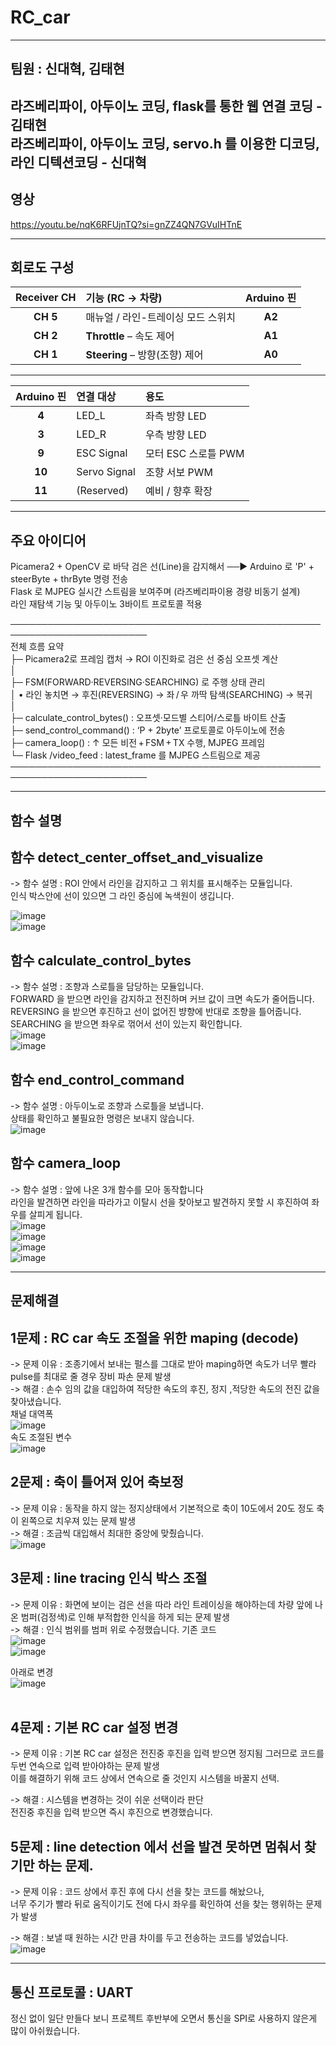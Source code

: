 # RC_car

-----------------------------------------
팀원 : 신대혁, 김태현
-
라즈베리파이, 아두이노 코딩, flask를 통한 웹 연결 코딩 - 김태현 <br>
라즈베리파이, 아두이노 코딩, servo.h 를 이용한 디코딩, 라인 디텍션코딩 - 신대혁 <br>
-----------------------------------------
영상
-
https://youtu.be/nqK6RFUjnTQ?si=gnZZ4QN7GVuIHTnE <br>

 ----------------------------------------
회로도 구성
-
 
| Receiver CH | 기능 (RC -> 차량)            | Arduino 핀 |
| :---------: | :----------------------- | :-------: |
|   **CH 5**  | 매뉴얼 / 라인-트레이싱 모드 스위치     |   **A2**  |
|   **CH 2**  | **Throttle** – 속도 제어     |   **A1**  |
|   **CH 1**  | **Steering** – 방향(조향) 제어 |   **A0**  |

-----------------------------------------

| Arduino 핀 | 연결 대상        | 용도                                  |
| :-------: | :----------- | :---------------------------------- |
|   **4**   | LED\_L       | 좌측 방향 LED                           |
|   **3**   | LED\_R       | 우측 방향 LED |
|   **9**   | ESC Signal   | 모터 ESC 스로틀 PWM                      | 
|   **10**  | Servo Signal | 조향 서보 PWM                           |
|   **11**  | (Reserved)   | 예비 / 향후 확장                          |

-------------------------------------------
주요 아이디어
-

Picamera2 + OpenCV 로 바닥 검은 선(Line)을 감지해서 ──▶   Arduino 로 'P' + steerByte + thrByte 명령 전송 <br>
Flask 로 MJPEG 실시간 스트림을 보여주며 (라즈베리파이용 경량 비동기 설계) <br>
라인 재탐색 기능 및 아두이노 3바이트 프로토콜 적용 <br>

 ──────────────────────────────────────────────────────────────────────── <br>
   전체 흐름 요약                                                              <br>
   ├─ Picamera2로 프레임 캡처 → ROI 이진화로 검은 선 중심 오프셋 계산           <br>
   │                                                                           <br>
   ├─ FSM(FORWARD·REVERSING·SEARCHING) 로 주행 상태 관리                       <br>
   │   • 라인 놓치면 → 후진(REVERSING) → 좌 / 우 까딱 탐색(SEARCHING) → 복귀    <br>
   │                                                                           <br>
   ├─ calculate_control_bytes()   : 오프셋·모드별 스티어/스로틀 바이트 산출     <br>
   ├─ send_control_command()      : ‘P + 2byte’ 프로토콜로 아두이노에 전송      <br>
   ├─ camera_loop()               : ↑ 모든 비전 + FSM + TX 수행, MJPEG 프레임   <br>
   └─ Flask /video_feed           : latest_frame 를 MJPEG 스트림으로 제공       <br>
 ──────────────────────────────────────────────────────────────────────── <br>

-------------------------------------------
함수 설명
-
함수 detect_center_offset_and_visualize <br>
-
-> 함수 설명 : ROI 안에서 라인을 감지하고 그 위치를 표시해주는 모듈입니다. <br>
              인식 박스안에 선이 있으면 그 라인 중심에 녹색원이 생깁니다.  <br>

![image](https://github.com/user-attachments/assets/2d61f13a-8bc2-4d88-8646-d132521526ea) <br>
![image](https://github.com/user-attachments/assets/2b647b36-6feb-4b2d-b641-827eaac6ec34) <br>

함수 calculate_control_bytes <br>
-
-> 함수 설명 : 조향과 스로틀을 담당하는 모듈입니다. <br>
               FORWARD 을 받으면 라인을 감지하고 전진하며 커브 값이 크면 속도가 줄어듭니다.<br>
               REVERSING 을 받으면 후진하고 선이 없어진 뱡향에 반대로 조향을 틀어줍니다. <br>
               SEARCHING 을 받으면 좌우로 꺾어서 선이 있는지 확인합니다. <br>
![image](https://github.com/user-attachments/assets/fa7df671-9ea8-4aff-9827-024e1d1a0f8b) <br>
![image](https://github.com/user-attachments/assets/52d9155f-297d-4511-b399-48bca58bc4c2) <br>


함수 end_control_command <br>
-
-> 함수 설명 : 아두이노로 조향과 스로틀을 보냅니다. <br>
               상태를 확인하고 불필요한 명령은 보내지 않습니다. <br>
![image](https://github.com/user-attachments/assets/ab8d41da-95e4-4af5-a19b-2505981f54f1) <br>

함수 camera_loop <br>
-
-> 함수 설명 : 앞에 나온 3개 함수를 모아 동작합니다 <br>
               라인을 발견하면 라인을 따라가고 이탈시 선을 찾아보고 발견하지 못할 시 후진하여 좌우를 살피게 됩니다. <br>
![image](https://github.com/user-attachments/assets/a944bbfa-5a9c-45cd-94c2-5421e7ec94c2) <br>
![image](https://github.com/user-attachments/assets/3e519c94-6751-4f5b-8d5a-6b66da54939b) <br>
![image](https://github.com/user-attachments/assets/6d4324ad-d2a8-45a3-a8f6-d08795c05d31) <br>
![image](https://github.com/user-attachments/assets/6a18fa99-ccff-4501-b8ee-74ea95b651fa) <br>

-------------------------------------------
문제해결
-

1문제 : RC car 속도 조절을 위한 maping (decode) <br>
-
-> 문제 이유 : 조종기에서 보내는 펄스를 그대로 받아 maping하면
              속도가 너무 빨라 pulse를 최대로 줄 경우 장비 파손 문제 발생 <br>
-> 해결 : 손수 임의 값을 대입하여 적당한 속도의 후진, 정지 ,적당한 속도의 전진 값을 찾아냈습니다. <br>
채널 대역폭 <br>
![image](https://github.com/user-attachments/assets/351ae541-a1d7-4aa3-a436-8c96093bbac9) <br>
속도 조절된 변수 <br>
![image](https://github.com/user-attachments/assets/946b2274-42a0-4090-ad39-9b144ba558ac) <br>

2문제 : 축이 틀어져 있어 축보정 <br>
-
-> 문제 이유 : 동작을 하지 않는 정지상태에서 기본적으로 축이 10도에서 20도 정도 축이 왼쪽으로 치우져 있는 문제 발생 <br>
-> 해결 : 조금씩 대입해서 최대한 중앙에 맞췄습니다. <br>
![image](https://github.com/user-attachments/assets/2e324b3c-b71b-4142-bc26-89349da05405)<br>


3문제 : line tracing 인식 박스 조절 <br>
-
-> 문제 이유 : 화면에 보이는 검은 선을 따라 라인 트레이싱을 해야하는데
             차량 앞에 나온 범퍼(검정색)로 인해 부적합한 인식을 하게 되는 문제 발생 <br>
-> 해결 : 인식 범위를 범퍼 위로 수정했습니다.
기존 코드 <br>
![image](https://github.com/user-attachments/assets/31e8441e-d1d3-4768-9182-f7a294634a7a) <br>
![image](https://github.com/user-attachments/assets/597e1981-e031-4db1-a981-261950807e33) <br>

아래로 변경 <br>
![image](https://github.com/user-attachments/assets/45004ddd-bf83-472b-8c6c-9f856eba87c0)<br>
 <br>

4문제 : 기본 RC car 설정 변경 <br>
-
-> 문제 이유 : 기본 RC car 설정은 전진중 후진을 입력 받으면 정지됨 그러므로 코드를 두번 연속으로 입력 받아야하는 문제 발생 <br>
               이를 해결하기 위해 코드 상에서 연속으로 줄 것인지 시스템을 바꿀지 선택. <br>

-> 해결 : 시스템을 변경하는 것이 쉬운 선택이라 판단 <br>
          전진중 후진을 입력 받으면 즉시 후진으로 변경했습니다. <br>

5문제 : line detection 에서 선을 발견 못하면 멈춰서 찾기만 하는 문제. <br>
-
-> 문제 이유 : 코드 상에서 후진 후에 다시 선을 찾는 코드를 해놨으나, <br>
               너무 주기가 빨라 뒤로 움직이기도 전에 다시 좌우를 확인하여 선을 찾는 행위하는 문제가 발생 <br>

-> 해결 : 보낼 때 원하는 시간 만큼 차이를 두고 전송하는 코드를 넣었습니다. <br>
![image](https://github.com/user-attachments/assets/5e73ed50-8239-4db3-9a5a-34ed73a0ba15) <br>

--------------------------------------------------------------------------------------------------
통신 프로토콜 : UART <br>
-
정신 없이 일단 만들다 보니 프로젝트 후반부에 오면서 통신을 SPI로 사용하지 않은게 많이 아쉬웠습니다. <br>





